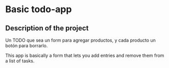 # Basic todo-app

## Description of the project

Un TODO que sea un form para agregar productos, y cada producto un botón para borrarlo.

This app is basically a form that lets you add entries and remove them from a list of tasks.
